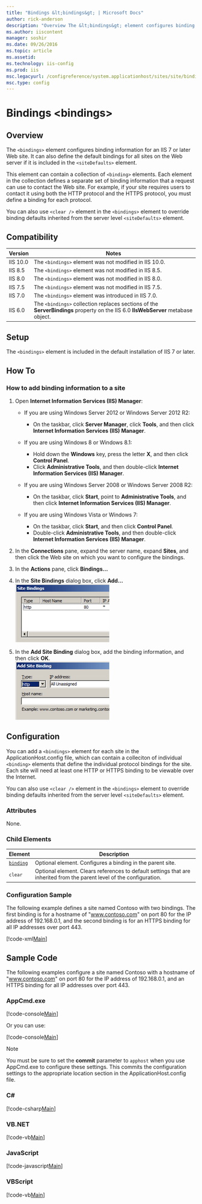```yaml
---
title: "Bindings &lt;bindings&gt; | Microsoft Docs"
author: rick-anderson
description: "Overview The &lt;bindings&gt; element configures binding information for an IIS 7 or later Web site. It can also define the default bindings for all sites on..."
ms.author: iiscontent
manager: soshir
ms.date: 09/26/2016
ms.topic: article
ms.assetid: 
ms.technology: iis-config
ms.prod: iis
msc.legacyurl: /configreference/system.applicationhost/sites/site/bindings
msc.type: config
---
```

Bindings &lt;bindings&gt;
====================
<a id="001"></a>
## Overview

The `<bindings>` element configures binding information for an IIS 7 or later Web site. It can also define the default bindings for all sites on the Web server if it is included in the `<siteDefaults>` element.

This element can contain a collection of `<binding>` elements. Each element in the collection defines a separate set of binding information that a request can use to contact the Web site. For example, if your site requires users to contact it using both the HTTP protocol and the HTTPS protocol, you must define a binding for each protocol.

You can also use `<clear />` element in the `<bindings>` element to override binding defaults inherited from the server level `<siteDefaults>` element.

<a id="002"></a>
## Compatibility

| Version | Notes |
| --- | --- |
| IIS 10.0 | The `<bindings>` element was not modified in IIS 10.0. |
| IIS 8.5 | The `<bindings>` element was not modified in IIS 8.5. |
| IIS 8.0 | The `<bindings>` element was not modified in IIS 8.0. |
| IIS 7.5 | The `<bindings>` element was not modified in IIS 7.5. |
| IIS 7.0 | The `<bindings>` element was introduced in IIS 7.0. |
| IIS 6.0 | The `<bindings>` collection replaces sections of the **ServerBindings** property on the IIS 6.0 **IIsWebServer** metabase object. |

<a id="003"></a>
## Setup

The `<bindings>` element is included in the default installation of IIS 7 or later.

<a id="004"></a>
## How To

### How to add binding information to a site

1. Open **Internet Information Services (IIS) Manager**: 

    - If you are using Windows Server 2012 or Windows Server 2012 R2: 

        - On the taskbar, click **Server Manager**, click **Tools**, and then click **Internet Information Services (IIS) Manager**.
    - If you are using Windows 8 or Windows 8.1: 

        - Hold down the **Windows** key, press the letter **X**, and then click **Control Panel**.
        - Click **Administrative Tools**, and then double-click **Internet Information Services (IIS) Manager**.
    - If you are using Windows Server 2008 or Windows Server 2008 R2: 

        - On the taskbar, click **Start**, point to **Administrative Tools**, and then click **Internet Information Services (IIS) Manager**.
    - If you are using Windows Vista or Windows 7: 

        - On the taskbar, click **Start**, and then click **Control Panel**.
        - Double-click **Administrative Tools**, and then double-click **Internet Information Services (IIS) Manager**.
2. In the **Connections** pane, expand the server name, expand **Sites**, and then click the Web site on which you want to configure the bindings.
3. In the **Actions** pane, click **Bindings...**
4. In the **Site Bindings** dialog box, click **Add...**  
    [![](index/_static/image2.png)](index/_static/image1.png)
5. In the **Add Site Binding** dialog box, add the binding information, and then click **OK**.  
    [![](index/_static/image4.png)](index/_static/image3.png)

<a id="005"></a>
## Configuration

You can add a `<bindings>` element for each site in the ApplicationHost.config file, which can contain a colleciton of individual `<binding>` elements that define the individual protocol bindings for the site. Each site will need at least one HTTP or HTTPS binding to be viewable over the Internet.

You can also use `<clear />` element in the `<bindings>` element to override binding defaults inherited from the server level `<siteDefaults>` element.

### Attributes

None.

### Child Elements

| Element | Description |
| --- | --- |
| [`binding`](binding.md) | Optional element. Configures a binding in the parent site. |
| `clear` | Optional element. Clears references to default settings that are inherited from the parent level of the configuration. |

### Configuration Sample

The following example defines a site named Contoso with two bindings. The first binding is for a hostname of &quot;www.contoso.com&quot; on port 80 for the IP address of 192.168.0.1, and the second binding is for an HTTPS binding for all IP addresses over port 443.

[!code-xml[Main](index/samples/sample1.xml)]

<a id="006"></a>
## Sample Code

The following examples configure a site named Contoso with a hostname of &quot;www.contoso.com&quot; on port 80 for the IP address of 192.168.0.1, and an HTTPS binding for all IP addresses over port 443.

### AppCmd.exe

[!code-console[Main](index/samples/sample2.cmd)]

Or you can use:

[!code-console[Main](index/samples/sample3.cmd)]

> [!NOTE]
> You must be sure to set the **commit** parameter to `apphost` when you use AppCmd.exe to configure these settings. This commits the configuration settings to the appropriate location section in the ApplicationHost.config file.

### C#

[!code-csharp[Main](index/samples/sample4.cs)]

### VB.NET

[!code-vb[Main](index/samples/sample5.vb)]

### JavaScript

[!code-javascript[Main](index/samples/sample6.js)]

### VBScript

[!code-vb[Main](index/samples/sample7.vb)]